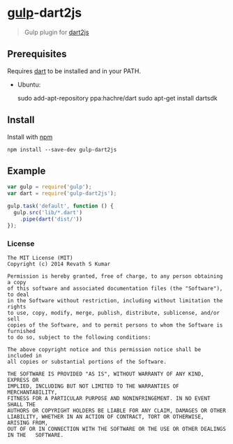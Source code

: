 # [gulp](https://github.com/wearefractal/gulp)-dart2js

> Gulp plugin for [dart2js](https://www.dartlang.org/)


## Prerequisites

Requires [dart](https://www.dartlang.org/) to be installed and in your PATH.

- Ubuntu: 
    
    sudo add-apt-repository ppa:hachre/dart
    sudo apt-get install dartsdk
    


## Install

Install with [npm](https://npmjs.org/package/gulp-dart2js)

```
npm install --save-dev gulp-dart2js
```


## Example

```js
var gulp = require('gulp');
var dart = require('gulp-dart2js');

gulp.task('default', function () {
  gulp.src('lib/*.dart')
    .pipe(dart('dist/'))
});
```



### License

```
The MIT License (MIT)  
Copyright (c) 2014 Revath S Kumar

Permission is hereby granted, free of charge, to any person obtaining a copy   
of this software and associated documentation files (the "Software"), to deal   
in the Software without restriction, including without limitation the rights   
to use, copy, modify, merge, publish, distribute, sublicense, and/or sell   
copies of the Software, and to permit persons to whom the Software is furnished   
to do so, subject to the following conditions:  

The above copyright notice and this permission notice shall be included in  
all copies or substantial portions of the Software.  

THE SOFTWARE IS PROVIDED "AS IS", WITHOUT WARRANTY OF ANY KIND, EXPRESS OR   
IMPLIED, INCLUDING BUT NOT LIMITED TO THE WARRANTIES OF MERCHANTABILITY,   
FITNESS FOR A PARTICULAR PURPOSE AND NONINFRINGEMENT. IN NO EVENT SHALL THE   
AUTHORS OR COPYRIGHT HOLDERS BE LIABLE FOR ANY CLAIM, DAMAGES OR OTHER   
LIABILITY, WHETHER IN AN ACTION OF CONTRACT, TORT OR OTHERWISE, ARISING FROM,   
OUT OF OR IN CONNECTION WITH THE SOFTWARE OR THE USE OR OTHER DEALINGS IN THE   SOFTWARE.
```
